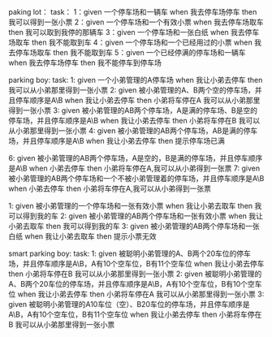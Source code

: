 paking lot：
task：
1：given 一个停车场和一辆车 when 我去停车场停车 then 我可以得到一张小票
2：given 一个停车场和一个有效小票 when 我去停车场取车 then 我可以取到我停的那辆车
3：given 一个停车场和一张白纸 when 我去停车场取车 then 我不能取到车
4：given 一个停车场和一个已经用过的小票 when 我去停车场取车 then 我不能取到车
5：given 一个已经停满的停车场和一辆车 when 我去停车场停车 then 我不能停车到停车场

parking boy:
task:
1: given 一个小弟管理的A停车场 when 我让小弟去停车 then 我可以从小弟那里得到一张小票
2: given 被小弟管理的A、B两个空的停车场，并且停车顺序是A\B when 我让小弟去停车 then 小弟将车停在A 我可以从小弟那里得到一张小票
3: given 被小弟管理的AB两个停车场，A是满的停车场、B是空的停车场，并且停车顺序是A\B when 我让小弟去停车 then 小弟将车停在B 我可以从小弟那里得到一张小票
4: given 被小弟管理的AB两个停车场，AB是满的停车场，并且停车顺序是A\B when 我让小弟去停车 then 提示停车场已满
<!-- 5: given 被小弟管理的AB两个停车场，AB是满的停车场，并且停车顺序是A\B when 我去停车 then 提示停车场已满 -->
6: given 被小弟管理的AB两个停车场，A是空的，B是满的停车场，并且停车顺序是A\B when 小弟去停车 then 小弟将车停在A,我可以从小弟得到一张票
7: given 被小弟管理的AB两个停车场和一个不被小弟管理着的停车场，并且停车顺序是A\B when 小弟去停车 then 小弟将车停在A,我可以从小弟得到一张票


1: given 被小弟管理的一个停车场和一张有效小票 when 我让小弟去取车 then 我可以得到我的车
2: given 被小弟管理的AB两个停车场和一张有效小票 when 我让小弟去取车 then 我可以得到我的车
3: given 被小弟管理的AB两个停车场和一张白纸 when 我让小弟去取车 then 提示小票无效
<!-- 4: given 被小弟管理的AB两个停车场和一张用过的小票 when 我让小弟去取车 then 提示小票无效 -->
<!-- 5: given 不被小弟管理的A停车场和一张有效小票 when 我让小弟去取车 then 提示小票无效 -->

smart parking boy:
task:
1: given 被聪明小弟管理的A、B两个20车位的停车场，并且停车顺序是A\B，A有10个空车位，B有11个空车位 when 我让小弟去停车 then 小弟将车停在B 我可以从小弟那里得到一张小票
2: given 被聪明小弟管理的A、B两个20车位的停车场，并且停车顺序是A\B，A有10个空车位，B有10个空车位 when 我让小弟去停车 then 小弟将车停在A 我可以从小弟那里得到一张小票
3: given 被聪明小弟管理的A10车位（空）、B20车位的停车场，并且停车顺序是A\B，A有10个空车位，B有11个空车位 when 我让小弟去停车 then 小弟将车停在B 我可以从小弟那里得到一张小票


